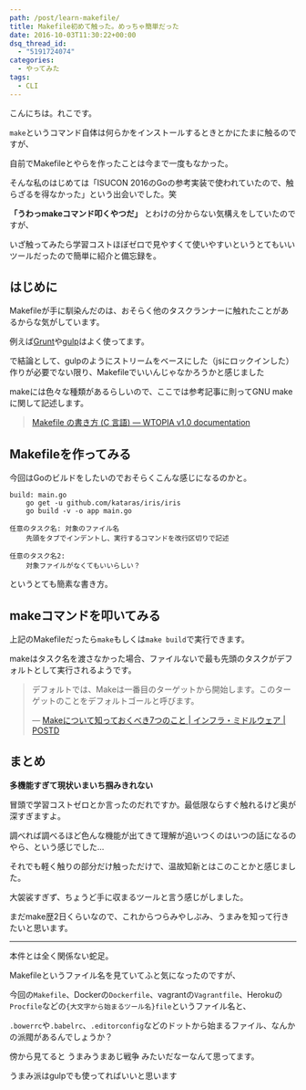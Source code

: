 ```yaml
---
path: /post/learn-makefile/
title: Makefile初めて触った。めっちゃ簡単だった
date: 2016-10-03T11:30:22+00:00
dsq_thread_id:
  - "5191724074"
categories:
  - やってみた
tags:
  - CLI
---
```

こんにちは。れこです。
  
`make`というコマンド自体は何らかをインストールするときとかにたまに触るのですが、
  
自前でMakefileとやらを作ったことは今まで一度もなかった。

そんな私のはじめては「ISUCON 2016のGoの参考実装で使われていたので、触らざるを得なかった」という出会いでした。笑

**「うわっmakeコマンド叩くやつだ」** とわけの分からない気構えをしていたのですが、
  
いざ触ってみたら学習コストほぼゼロで見やすくて使いやすいというとてもいいツールだったので簡単に紹介と備忘録を。

<!--more-->

はじめに
----------------------------------------


Makefileが手に馴染んだのは、おそらく他のタスクランナーに触れたことがあるからな気がしています。
  
例えば[Grunt](http://gruntjs.com/)や[gulp](http://gulpjs.com/)はよく使ってます。

で結論として、gulpのようにストリームをベースにした（jsにロックインした）作りが必要でない限り、Makefileでいいんじゃなかろうかと感じました

makeには色々な種類があるらしいので、ここでは参考記事に則ってGNU makeに関して記述します。

> [Makefile の書き方 (C 言語) &mdash; WTOPIA v1.0 documentation](http://www.ie.u-ryukyu.ac.jp/~e085739/c.makefile.tuts.html)

Makefileを作ってみる
----------------------------------------


今回はGoのビルドをしたいのでおそらくこんな感じになるのかと。


```
build: main.go
    go get -u github.com/kataras/iris/iris
    go build -v -o app main.go

```



```
任意のタスク名: 対象のファイル名
    先頭をタブでインデントし、実行するコマンドを改行区切りで記述

任意のタスク名2: 
    対象ファイルがなくてもいいらしい？

```


というとても簡素な書き方。

makeコマンドを叩いてみる
----------------------------------------


上記のMakefileだったら`make`もしくは`make build`で実行できます。
  
makeはタスク名を渡さなかった場合、ファイルないで最も先頭のタスクがデフォルトとして実行されるようです。

> デフォルトでは、Makeは一番目のターゲットから開始します。このターゲットのことをデフォルトゴールと呼びます。
> 
> &mdash; [Makeについて知っておくべき7つのこと \| インフラ・ミドルウェア | POSTD](http://postd.cc/7-things-you-should-know-about-make/)

まとめ
----------------------------------------


**多機能すぎて現状いまいち掴みきれない**
  
冒頭で学習コストゼロとか言ったのだれですか。最低限ならすぐ触れるけど奥が深すぎますよ。
  
調べれば調べるほど色んな機能が出てきて理解が追いつくのはいつの話になるのやら、という感じでした&#8230;

それでも軽く触りの部分だけ触っただけで、温故知新とはこのことかと感じました。
  
大袈裟すぎず、ちょうど手に収まるツールと言う感じがしました。
  
まだmake歴2日くらいなので、これからつらみやしぶみ、うまみを知って行きたいと思います。

* * *

本件とは全く関係ない蛇足。
  
Makefileというファイル名を見ていてふと気になったのですが、
  
今回の`Makefile`、Dockerの`Dockerfile`、vagrantの`Vagrantfile`、Herokuの`Procfile`などの`{大文字から始まるツール名}file`というファイル名と、
  
`.bowerrc`や`.babelrc`、`.editorconfig`などのドットから始まるファイル、なんかの派閥があるんでしょうか？

傍から見てると うまみうまあじ戦争 みたいだなーなんて思ってます。
  
うまみ派はgulpでも使ってればいいと思います

<div style="font-size:0px;height:0px;line-height:0px;margin:0;padding:0;clear:both">
</div>